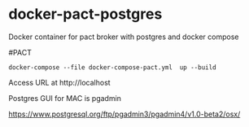 # docker-pact-postgres
Docker container for pact broker with postgres and docker compose

#PACT

```
docker-compose --file docker-compose-pact.yml  up --build
```

Access URL at http://localhost


Postgres GUI for MAC is pgadmin

https://www.postgresql.org/ftp/pgadmin3/pgadmin4/v1.0-beta2/osx/

